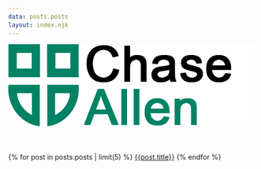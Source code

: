 ```yaml
---
data: posts.posts
layout: index.njk
---
```


![profile-photo.jpg](/assets/Dclogo.png)
<br>
<br>
<br>
<br>
{% for post in posts.posts | limit(5) %}
[{{post.title}}](/blog/{{post.path}})
{% endfor %}
